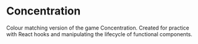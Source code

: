 # Concentration

Colour matching version of the game Concentration. Created for practice with React hooks and manipulating the lifecycle of functional components.
